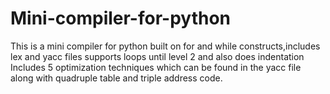 # Mini-compiler-for-python
This is a mini compiler for python built on for and while constructs,includes lex and yacc files supports loops until level 2 and also does indentation<br>
Includes 5 optimization techniques which can be found in the yacc file along with quadruple table and triple address code.
